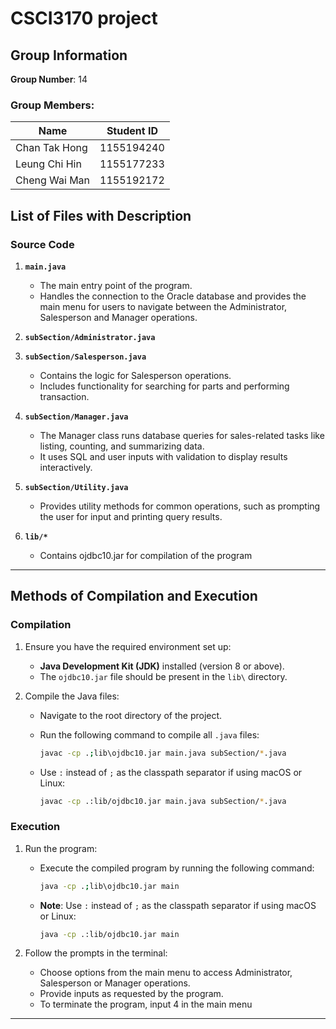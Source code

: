 # CSCI3170 project
## Group Information
**Group Number**: 14

### Group Members:
| Name | Student ID |
|-----------------------|--------------|
| Chan Tak Hong | 1155194240 |
| Leung Chi Hin | 1155177233 |
| Cheng Wai Man | 1155192172 |



## List of Files with Description

### **Source Code**
1. **`main.java`**
   - The main entry point of the program.
   - Handles the connection to the Oracle database and provides the main menu for users to navigate between the Administrator, Salesperson and Manager operations.

2. **`subSection/Administrator.java`**
 

3. **`subSection/Salesperson.java`**
   - Contains the logic for Salesperson operations.
   - Includes functionality for searching for parts and performing transaction.

4. **`subSection/Manager.java`**
   - The Manager class runs database queries for sales-related tasks like listing, counting, and summarizing data.
   - It uses SQL and user inputs with validation to display results interactively.
     
5. **`subSection/Utility.java`**
   - Provides utility methods for common operations, such as prompting the user for input and printing query results.

6. **`lib/*`**
   - Contains ojdbc10.jar for compilation of the program
---
## Methods of Compilation and Execution

### **Compilation**
1. Ensure you have the required environment set up:
   - **Java Development Kit (JDK)** installed (version 8 or above).
   - The `ojdbc10.jar` file should be present in the `lib\` directory.

2. Compile the Java files:
   - Navigate to the root directory of the project.
   - Run the following command to compile all `.java` files:
     ```bash
     javac -cp .;lib\ojdbc10.jar main.java subSection/*.java
     ```

   - Use `:` instead of `;` as the classpath separator if using macOS or Linux:
     ```bash
     javac -cp .:lib/ojdbc10.jar main.java subSection/*.java
     ```

### **Execution**
1. Run the program:
   - Execute the compiled program by running the following command:
     ```bash
     java -cp .;lib\ojdbc10.jar main
     ```

   - **Note**: Use `:` instead of `;` as the classpath separator if using macOS or Linux:
     ```bash
     java -cp .:lib/ojdbc10.jar main
     ```

2. Follow the prompts in the terminal:
   - Choose options from the main menu to access Administrator, Salesperson or Manager operations.
   - Provide inputs as requested by the program.
   - To terminate the program, input 4 in the main menu
---
